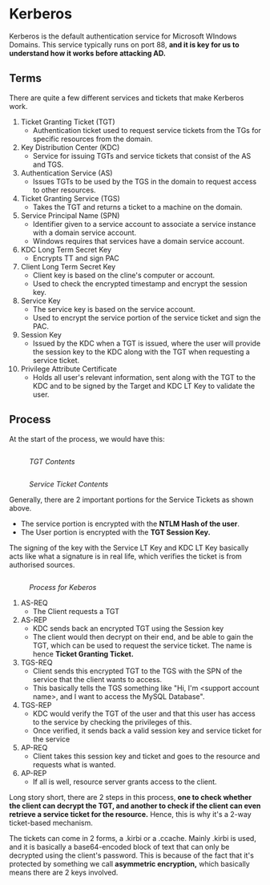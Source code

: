 # Kerberos

Kerberos is the default authentication service for Microsoft WIndows Domains. This service typically runs on port 88, **and it is key for us to understand how it works before attacking AD.**

## Terms

There are quite a few different services and tickets that make Kerberos work.

1. Ticket Granting Ticket (TGT)
   * Authentication ticket used to request service tickets from the TGs for specific resources from the domain.
2. Key Distribution Center (KDC)
   * Service for issuing TGTs and service tickets that consist of the AS and TGS.
3. Authentication Service (AS)
   * Issues TGTs to be used by the TGS in the domain to request access to other resources.
4. Ticket Granting Service (TGS)
   * Takes the TGT and returns a ticket to a machine on the domain.
5. Service Principal Name (SPN)
   * Identifier given to a service account to associate a service instance with a domain service account.
   * Windows requires that services have a domain service account.
6. KDC Long Term Secret Key
   * Encrypts TT and sign PAC
7. Client Long Term Secret Key
   * Client key is based on the cline's computer or account.
   * Used to check the encrypted timestamp and encrypt the session key.
8. Service Key
   * The service key is based on the service account.
   * Used to encrypt the service portion of the service ticket and sign the PAC.
9. Session Key
   * Issued by the KDC when a TGT is issued, where the user will provide the session key to the KDC along with the TGT when requesting a service ticket.
10. Privilege Attribute Certificate
    * Holds all user's relevant information, sent along with the TGT to the KDC and to be signed by the Target and KDC LT Key to validate the user.

## Process

At the start of the process, we would have this:​

<figure><img src="../../.gitbook/assets/image (341).png" alt=""><figcaption><p><em>TGT Contents</em></p></figcaption></figure>

<figure><img src="https://files.gitbook.com/v0/b/gitbook-x-prod.appspot.com/o/spaces%2FWTUTS177qkR2G18bNEOt%2Fuploads%2Fcht1PGoBtW4TmC5gzMrs%2Fimage.png?alt=media&#x26;token=d2848710-cee5-4b9a-9105-d60753cb8886" alt=""><figcaption><p><em>Service Ticket Contents</em></p></figcaption></figure>

Generally, there are 2 important portions for the Service Tickets as shown above.

* The service portion is encrypted with the **NTLM Hash of the user**.
* The User portion is encrypted with the **TGT Session Key.**

The signing of the key with the Service LT Key and KDC LT Key basically acts like what a signature is in real life, which verifies the ticket is from authorised sources.

<figure><img src="https://files.gitbook.com/v0/b/gitbook-x-prod.appspot.com/o/spaces%2FWTUTS177qkR2G18bNEOt%2Fuploads%2FU3sKhk5AJawTGtqtBZac%2Fimage.png?alt=media&#x26;token=f5944ef7-897e-4bf3-8a1b-a08d8d816246" alt=""><figcaption><p><em>Process for Keberos</em></p></figcaption></figure>

1. AS-REQ
   * The Client requests a TGT
2. AS-REP
   * KDC sends back an encrypted TGT using the Session key
   * The client would then decrypt on their end, and be able to gain the TGT, which can be used to request the service ticket. The name is hence **Ticket Granting Ticket.**
3. TGS-REQ
   * Client sends this encrypted TGT to the TGS with the SPN of the service that the client wants to access.
   * This basically tells the TGS something like "Hi, I'm \<support account name>, and I want to access the MySQL Database".
4. TGS-REP
   * KDC would verify the TGT of the user and that this user has access to the service by checking the privileges of this.
   * Once verified, it sends back a valid session key and service ticket for the service
5. AP-REQ
   * Client takes this session key and ticket and goes to the resource and requests what is wanted.
6. AP-REP
   * If all is well, resource server grants access to the client.

Long story short, there are 2 steps in this process, **one to check whether the client can decrypt the TGT, and another to check if the client can even retrieve a service ticket for the resource.** Hence, this is why it's a 2-way ticket-based mechanism.

The tickets can come in 2 forms, a .kirbi or a .ccache. Mainly .kirbi is used, and it is basically a base64-encoded block of text that can only be decrypted using the client's password. This is because of the fact that it's protected by something we call **asymmetric encryption,** which basically means there are 2 keys involved.
